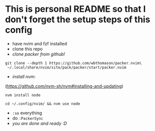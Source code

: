 # This is personal README so that I don't forget the setup steps of this config

- have nvim and fzf installed
- clone this repo
- *clone packer from github!*
```
git clone --depth 1 https://github.com/wbthomason/packer.nvim\
 ~/.local/share/nvim/site/pack/packer/start/packer.nvim
```
- *install nvm:*

(https://github.com/nvm-sh/nvm#installing-and-updating)
```
nvm install node
```
```
cd ~/.config/nvim/ && nvm use node
```
- `:so` everything
- do `:PackerSync`
- *you are done and ready :D*  
